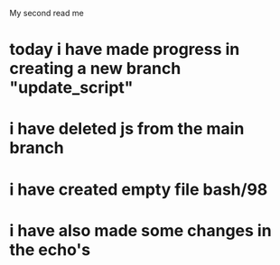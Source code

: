 My second read me
# today i have made progress in creating a new branch "update_script"
# i have deleted js from the main branch
# i have created empty file bash/98
# i have also made some changes in the echo's 
